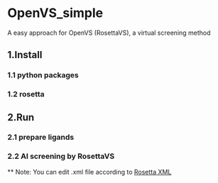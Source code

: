 # OpenVS_simple
A easy approach for OpenVS (RosettaVS), a virtual screening method

## 1.Install
### 1.1 python packages


### 1.2 rosetta


## 2.Run
### 2.1 prepare ligands


### 2.2 AI screening by RosettaVS




** Note:
You can edit .xml file according to [Rosetta XML](https://github.com/RosettaCommons/documentation/blob/master/scripting_documentation/RosettaScripts/Movers/GALigandDock.md)


